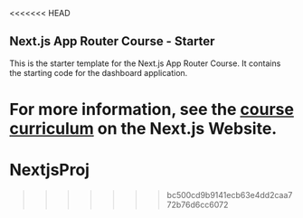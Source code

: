 <<<<<<< HEAD
## Next.js App Router Course - Starter

This is the starter template for the Next.js App Router Course. It contains the starting code for the dashboard application.

For more information, see the [course curriculum](https://nextjs.org/learn) on the Next.js Website.
=======
# NextjsProj
>>>>>>> bc500cd9b9141ecb63e4dd2caa772b76d6cc6072
